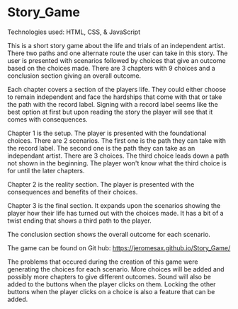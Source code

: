 # Story_Game
Technologies used: HTML, CSS, & JavaScript

This is a short story game about the life and trials of an independent artist. There two paths and one alternate route the user can take in this story. The user is presented with scenarios followed by choices that give an outcome based on the choices made. There are 3 chapters with 9 choices and a conclusion section giving an overall outcome. 

Each chapter covers a section of the players life. They could either choose to remain independent and face the hardships that come with that or take the path with the record label. Signing with a record label seems like the best option at first but upon reading the story the player will see that it comes with consequences.

Chapter 1 is the setup. The player is presented with the foundational choices. There are 2 scenarios. The first one is the path they can take with the record label. The second one is the path they can take as an independant artist. There are 3 choices. The third choice leads down a path not shown in the beginning. The player won't know what the third choice is for until the later chapters.

Chapter 2 is the reality section. The player is presented with the consequences and benefits of their choices.

Chapter 3 is the final section. It expands upon the scenarios showing the player how their life has turned out with the choices made. It has a bit of a twist ending that shows a third path to the player.

The conclusion section shows the overall outcome for each scenario.

The game can be found on Git hub: https://jeromesax.github.io/Story_Game/

The problems that occured during the creation of this game were generating the choices for each scenario. More choices will be added and possibly more chapters to give different outcomes. Sound will also be added to the buttons when the player clicks on them. Locking the other buttons when the player clicks on a choice is also a feature that can be added.
